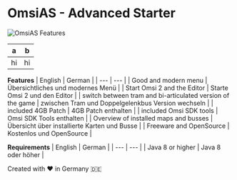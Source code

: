 # OmsiAS - Advanced Starter

![OmsiAS Features](https://i.imgur.com/syjLUvs.jpg)

| a | b |
| --- | --- |
| hi | hi |

**Features**
| English | German |
| --- | --- |
| Good and modern menu | Übersichtliches und modernes Menü |
| Start Omsi 2 and the Editor | Starte Omsi 2 und den Editor |
| switch between tram and bi-articulated version of the game | zwischen Tram und Doppelgelenkbus Version wechseln |
| included 4GB Patch | 4GB Patch enthalten |
| included Omsi SDK tools | Omsi SDK Tools enthalten |
| Overview of installed maps and busses | Übersicht über installierte Karten und Busse |
| Freeware and OpenSource | Kostenlos und OpenSource |

**Requirements**
| English | German |
| --- | --- |
| Java 8 or higher | Java 8 oder höher |


Created with :heart: in Germany :de:

